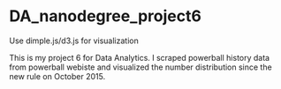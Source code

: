 # DA_nanodegree_project6
Use dimple.js/d3.js for visualization 

This is my project 6 for Data Analytics. I scraped powerball history data from powerball webiste and visualized the number distribution since the new rule on October 2015. 
